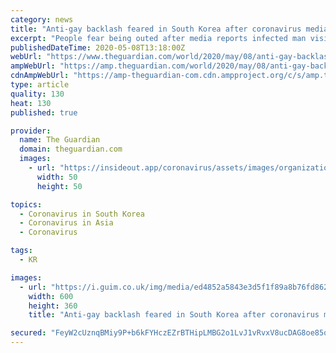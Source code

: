 ```yaml
---
category: news
title: "Anti-gay backlash feared in South Korea after coronavirus media reports"
excerpt: "People fear being outed after media reports infected man visited gay clubs in capital"
publishedDateTime: 2020-05-08T13:18:00Z
webUrl: "https://www.theguardian.com/world/2020/may/08/anti-gay-backlash-feared-in-south-korea-after-coronavirus-media-reports"
ampWebUrl: "https://amp.theguardian.com/world/2020/may/08/anti-gay-backlash-feared-in-south-korea-after-coronavirus-media-reports"
cdnAmpWebUrl: "https://amp-theguardian-com.cdn.ampproject.org/c/s/amp.theguardian.com/world/2020/may/08/anti-gay-backlash-feared-in-south-korea-after-coronavirus-media-reports"
type: article
quality: 130
heat: 130
published: true

provider:
  name: The Guardian
  domain: theguardian.com
  images:
    - url: "https://insideout.app/coronavirus/assets/images/organizations/theguardian.com-50x50.jpg"
      width: 50
      height: 50

topics:
  - Coronavirus in South Korea
  - Coronavirus in Asia
  - Coronavirus

tags:
  - KR

images:
  - url: "https://i.guim.co.uk/img/media/ed4852a5843e3d5f1f89a8b76fd862927ca6ea58/0_207_6219_3731/master/6219.jpg?width=300&quality=45&auto=format&fit=max&dpr=2&s=4574ba94e7b8d4d523f66baa97209bfc"
    width: 600
    height: 360
    title: "Anti-gay backlash feared in South Korea after coronavirus media reports"

secured: "FeyW2cUznqBMiy9P+b6kFYHczEZrBTHipLMBG2o1LvJ1vRvxV8ucDAG8oe85oRNDwFGniSknE4pFQ0B3qExKx6xClyfnOl/zISonPc0i8I0d9ekoFZGy4aD6SawOQqdjLuPLLxRzIiCppGBp3U6/SmMDd50G6opZjYAfaETi905cwqPlUP4aNfHLr2XjzsxF6Qh85356vuBGgEXPEaEOt9NcdbCq1t44i9md6gzOSpqkdjDqcZaaIrfELzls4JYUqkwmes1dFRBTzf4XBNzVEzD4fpthOSh800IzWnFULZaYHGaaln2TIOR2lo+Lz3XFmwyhhcnAXxZ5gmAi2QwehvOrj0XPn96QiIDy5DvVjOVDb7PKyEdql7A6iS3QeE6sfp6JyZjgWHbzKCFCeOjuTWm7RXJVNIDWOwH5WJ3LpfSJqqsEQ7IGNSd2WYqnA5TLgjFpjdmqhVJCHzckxJ1s2LMJ64RhSci5UzYl6e89MiE=;7mn3khbpZURK8BMRNL+uSQ=="
---
```


